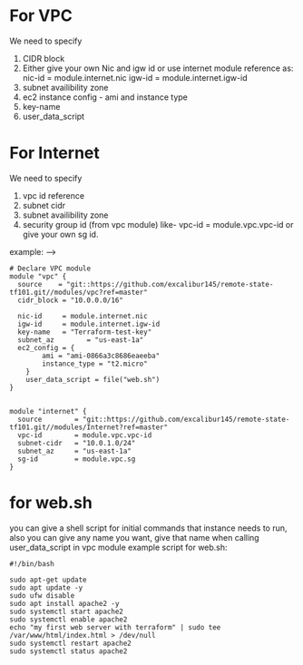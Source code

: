 # For VPC
We need to specify 
1) CIDR block
2) Either give your own Nic and igw id or use internet module reference as:
  nic-id     = module.internet.nic
  igw-id     = module.internet.igw-id
3) subnet availibility zone
4) ec2 instance config - ami and instance type
5) key-name 
6) user_data_script

# For Internet
We need to specify 
1) vpc id reference
2) subnet cidr
3) subnet availibility zone 
4) security group id (from vpc module) like-
    vpc-id = module.vpc.vpc-id
    or give your own sg id.


example: --> 

```
# Declare VPC module
module "vpc" {
  source    = "git::https://github.com/excalibur145/remote-state-tf101.git//modules/vpc?ref=master"
  cidr_block = "10.0.0.0/16"
  
  nic-id     = module.internet.nic
  igw-id     = module.internet.igw-id
  key-name   = "Terraform-test-key"
  subnet_az        = "us-east-1a"  
  ec2_config = {
        ami = "ami-0866a3c8686eaeeba"
        instance_type = "t2.micro"
    }
    user_data_script = file("web.sh")
}


module "internet" {
  source        = "git::https://github.com/excalibur145/remote-state-tf101.git//modules/Internet?ref=master"
  vpc-id        = module.vpc.vpc-id
  subnet-cidr   = "10.0.1.0/24" 
  subnet_az     = "us-east-1a"    
  sg-id         = module.vpc.sg  
}
```


# for web.sh 
you can give a shell script for initial commands that instance needs to run, also you can give any name you want, give that name when calling user_data_script in vpc module
example script for web.sh: 

```
#!/bin/bash

sudo apt-get update
sudo apt update -y
sudo ufw disable
sudo apt install apache2 -y
sudo systemctl start apache2
sudo systemctl enable apache2
echo "my first web server with terraform" | sudo tee /var/www/html/index.html > /dev/null
sudo systemctl restart apache2
sudo systemctl status apache2

```